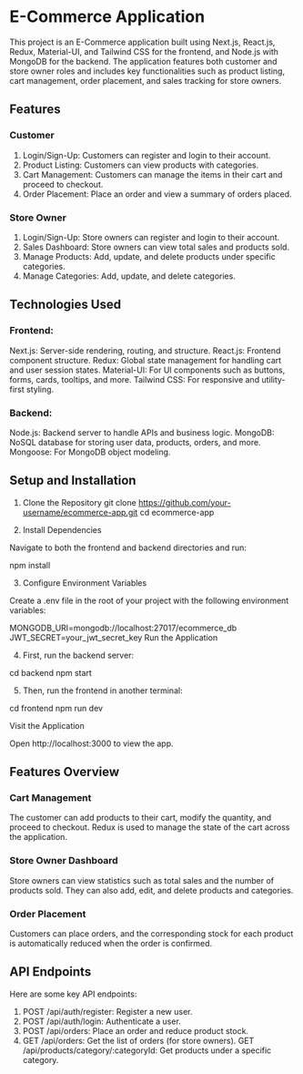 # E-Commerce Application
This project is an E-Commerce application built using Next.js, React.js, Redux, Material-UI, and Tailwind CSS for the frontend, and Node.js with MongoDB for the backend. The application features both customer and store owner roles and includes key functionalities such as product listing, cart management, order placement, and sales tracking for store owners.

## Features
### Customer
1. Login/Sign-Up: Customers can register and login to their account.
2. Product Listing: Customers can view products with categories.
3. Cart Management: Customers can manage the items in their cart and proceed to checkout.
4. Order Placement: Place an order and view a summary of orders placed.
### Store Owner
1. Login/Sign-Up: Store owners can register and login to their account.
2. Sales Dashboard: Store owners can view total sales and products sold.
3. Manage Products: Add, update, and delete products under specific categories.
4. Manage Categories: Add, update, and delete categories.

## Technologies Used
### Frontend:
Next.js: Server-side rendering, routing, and structure.
React.js: Frontend component structure.
Redux: Global state management for handling cart and user session states.
Material-UI: For UI components such as buttons, forms, cards, tooltips, and more.
Tailwind CSS: For responsive and utility-first styling.
### Backend:
Node.js: Backend server to handle APIs and business logic.
MongoDB: NoSQL database for storing user data, products, orders, and more.
Mongoose: For MongoDB object modeling.

## Setup and Installation
1. Clone the Repository
git clone https://github.com/your-username/ecommerce-app.git
cd ecommerce-app

2. Install Dependencies

Navigate to both the frontend and backend directories and run:

npm install

3. Configure Environment Variables

Create a .env file in the root of your project with the following environment variables:

MONGODB_URI=mongodb://localhost:27017/ecommerce_db
JWT_SECRET=your_jwt_secret_key
Run the Application

4. First, run the backend server:

cd backend
npm start

5. Then, run the frontend in another terminal:

cd frontend
npm run dev

Visit the Application

Open http://localhost:3000 to view the app.

## Features Overview
### Cart Management
The customer can add products to their cart, modify the quantity, and proceed to checkout. Redux is used to manage the state of the cart across the application.

### Store Owner Dashboard
Store owners can view statistics such as total sales and the number of products sold. They can also add, edit, and delete products and categories.

### Order Placement
Customers can place orders, and the corresponding stock for each product is automatically reduced when the order is confirmed.

## API Endpoints
Here are some key API endpoints:

1. POST /api/auth/register: Register a new user.
2. POST /api/auth/login: Authenticate a user.
3. POST /api/orders: Place an order and reduce product stock.
4. GET /api/orders: Get the list of orders (for store owners).
GET /api/products/category/:categoryId: Get products under a specific category.
